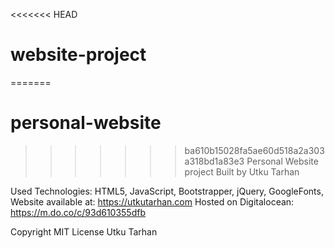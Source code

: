 <<<<<<< HEAD
# website-project
=======
# personal-website
>>>>>>> ba610b15028fa5ae60d518a2a303a318bd1a83e3
Personal Website project
Built by Utku Tarhan

Used Technologies: HTML5, JavaScript, Bootstrapper, jQuery, GoogleFonts,
Website available at: https://utkutarhan.com
Hosted on Digitalocean: https://m.do.co/c/93d610355dfb


Copyright MIT License Utku Tarhan
